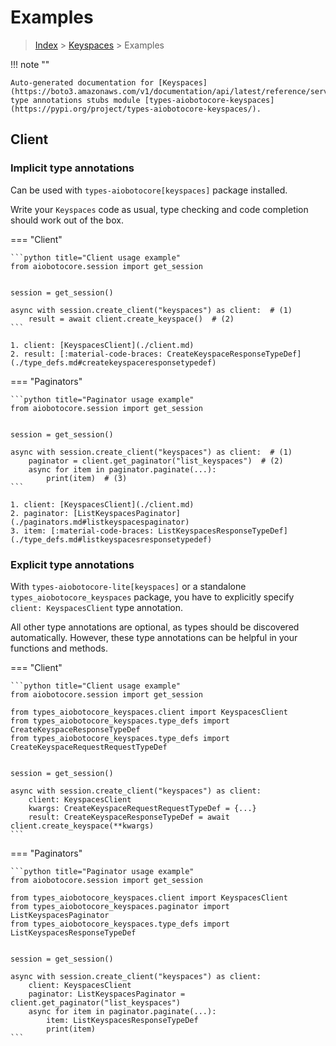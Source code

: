 # Examples

> [Index](../README.md) > [Keyspaces](./README.md) > Examples

!!! note ""

    Auto-generated documentation for [Keyspaces](https://boto3.amazonaws.com/v1/documentation/api/latest/reference/services/keyspaces.html#Keyspaces)
    type annotations stubs module [types-aiobotocore-keyspaces](https://pypi.org/project/types-aiobotocore-keyspaces/).

## Client

### Implicit type annotations

Can be used with `types-aiobotocore[keyspaces]` package installed.

Write your `Keyspaces` code as usual,
type checking and code completion should work out of the box.



=== "Client"

    ```python title="Client usage example"
    from aiobotocore.session import get_session


    session = get_session()

    async with session.create_client("keyspaces") as client:  # (1)
        result = await client.create_keyspace()  # (2)
    ```

    1. client: [KeyspacesClient](./client.md)
    2. result: [:material-code-braces: CreateKeyspaceResponseTypeDef](./type_defs.md#createkeyspaceresponsetypedef) 



=== "Paginators"

    ```python title="Paginator usage example"
    from aiobotocore.session import get_session


    session = get_session()

    async with session.create_client("keyspaces") as client:  # (1)
        paginator = client.get_paginator("list_keyspaces")  # (2)
        async for item in paginator.paginate(...):
            print(item)  # (3)
    ```

    1. client: [KeyspacesClient](./client.md)
    2. paginator: [ListKeyspacesPaginator](./paginators.md#listkeyspacespaginator)
    3. item: [:material-code-braces: ListKeyspacesResponseTypeDef](./type_defs.md#listkeyspacesresponsetypedef) 




### Explicit type annotations

With `types-aiobotocore-lite[keyspaces]`
or a standalone `types_aiobotocore_keyspaces` package, you have to explicitly specify
`client: KeyspacesClient` type annotation.

All other type annotations are optional, as types should be discovered automatically.
However, these type annotations can be helpful in your functions and methods.


=== "Client"

    ```python title="Client usage example"
    from aiobotocore.session import get_session

    from types_aiobotocore_keyspaces.client import KeyspacesClient
    from types_aiobotocore_keyspaces.type_defs import CreateKeyspaceResponseTypeDef
    from types_aiobotocore_keyspaces.type_defs import CreateKeyspaceRequestRequestTypeDef


    session = get_session()

    async with session.create_client("keyspaces") as client:
        client: KeyspacesClient
        kwargs: CreateKeyspaceRequestRequestTypeDef = {...}
        result: CreateKeyspaceResponseTypeDef = await client.create_keyspace(**kwargs)
    ```



=== "Paginators"

    ```python title="Paginator usage example"
    from aiobotocore.session import get_session

    from types_aiobotocore_keyspaces.client import KeyspacesClient
    from types_aiobotocore_keyspaces.paginator import ListKeyspacesPaginator
    from types_aiobotocore_keyspaces.type_defs import ListKeyspacesResponseTypeDef


    session = get_session()

    async with session.create_client("keyspaces") as client:
        client: KeyspacesClient
        paginator: ListKeyspacesPaginator = client.get_paginator("list_keyspaces")
        async for item in paginator.paginate(...):
            item: ListKeyspacesResponseTypeDef
            print(item)
    ```


